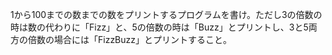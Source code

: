 1から100までの数までの数をプリントするプログラムを書け。ただし3の倍数の時は数の代わりに「Fizz」と、5の倍数の時は「Buzz」とプリントし、3と5両方の倍数の場合には「FizzBuzz」とプリントすること。
